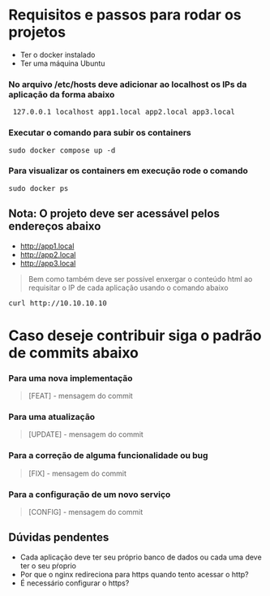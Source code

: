 # Requisitos e passos para rodar os projetos
- Ter o docker instalado
- Ter uma máquina Ubuntu

### No arquivo /etc/hosts deve adicionar ao localhost os IPs da aplicação da forma abaixo

<pre> 127.0.0.1 localhost app1.local app2.local app3.local </pre>

### Executar o comando para subir os containers

<pre>sudo docker compose up -d</pre>

### Para visualizar os containers em execução rode o comando

<pre>sudo docker ps</pre>

## Nota: O projeto deve ser acessável pelos endereços abaixo
- http://app1.local 
- http://app2.local
- http://app3.local

>  Bem como também deve ser possível enxergar o conteúdo html ao requisitar o IP de cada aplicação usando o comando abaixo

<pre>curl http://10.10.10.10 </pre>

# Caso deseje contribuir siga o padrão de commits abaixo

### Para uma nova implementação
> [FEAT] - mensagem do commit

### Para uma atualização

> [UPDATE] - mensagem do commit

### Para a correção de alguma funcionalidade ou bug

> [FIX] - mensagem do commit

### Para a configuração de um novo serviço

> [CONFIG] - mensagem do commit

## Dúvidas pendentes

- Cada aplicação deve ter seu próprio banco de dados ou cada uma deve ter o seu pŕoprio
- Por que o nginx redireciona para https quando tento acessar o http?
- É necessário configurar o https?